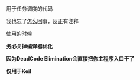 用于任务调度的代码

我也忘了怎么回事，反正有注释

使用的时候 

**务必关掉编译器优化**

**因为DeadCode Elimination会直接把你主程序入口干了**

**仅用于Keil**
